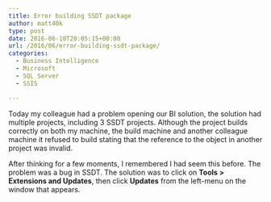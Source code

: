 ```yaml
---
title: Error building SSDT package
author: matt40k
type: post
date: 2016-06-10T20:05:15+00:00
url: /2016/06/error-building-ssdt-package/
categories:
  - Business Intelligence
  - Microsoft
  - SQL Server
  - SSIS

---
```

Today my colleague had a problem opening our BI solution, the solution had multiple projects, including 3 SSDT projects. Although the project builds correctly on both my machine, the build machine and another colleague machine it refused to build stating that the reference to the object in another project was invalid.

After thinking for a few moments, I remembered I had seem this before. The problem was a bug in SSDT. The solution was to click on **Tools > Extensions and Updates**, then click **Updates** from the left-menu on the window that appears.
